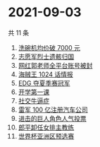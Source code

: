 # 2021-09-03

共 11 条

<!-- BEGIN ZHIHUSEARCH -->
<!-- 最后更新时间 Fri Sep 03 2021 01:18:22 GMT+0800 (China Standard Time) -->
1. [洗碗机均价破 7000 元](https://www.zhihu.com/search?q=洗碗机)
1. [志愿军烈士遗骸归国](https://www.zhihu.com/search?q=志愿军)
1. [网红郭老师全平台账号被封](https://www.zhihu.com/search?q=郭老师)
1. [海贼王 1024 话情报](https://www.zhihu.com/search?q=海贼王)
1. [EDG 夺夏季赛冠军](https://www.zhihu.com/search?q=EDG)
1. [开学第一课](https://www.zhihu.com/search?q=开学第一课)
1. [社交牛逼症](https://www.zhihu.com/search?q=社交牛逼症)
1. [雷军 100 亿注册汽车公司](https://www.zhihu.com/search?q=小米汽车)
1. [进击的巨人角色人气投票](https://www.zhihu.com/search?q=进击的巨人)
1. [郎平卸任女排主教练](https://www.zhihu.com/search?q=郎平)
1. [世界杯亚洲区预选赛](https://www.zhihu.com/search?q=世界杯)
<!-- END ZHIHUSEARCH -->
